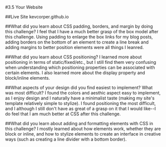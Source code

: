 #3.5 Your Website

##Live Site
kevcorper.github.io

##What did you learn about CSS padding, borders, and margin by doing this challenge?
I feel that I have a much better grasp of the box model after this challenge.  Using padding to enlarge the box links for my blog posts, adding borders on the bottom of an element to create a line break and adding margins to better position elements were all things I leanred.

##What did you learn about CSS positioning?
I learned more about positioning in terms of static/fixed/etc., but I still find them very confusing when understanding which positioning properties can be associated with certain elements.  I also learned more about the display property and block/inline elements.

##What aspects of your design did you find easiest to implement? What was most difficult?
I found the colors and aesthic aspect easy to implement, as I enjoy design and I naturally have a minimalist taste (making my site's template relatively simple to stylize).  I found positioning the most difficult, and I although I still don't have as great of a grasp on it that I would like--I do feel that I am much better at CSS after this challenge.

##What did you learn about adding and formatting elements with CSS in this challenge?
I mostly learned about how elements work, whether they are block or inline, and how to stylize elements to create an interface in creative ways (such as creating a line divider with a bottom border).